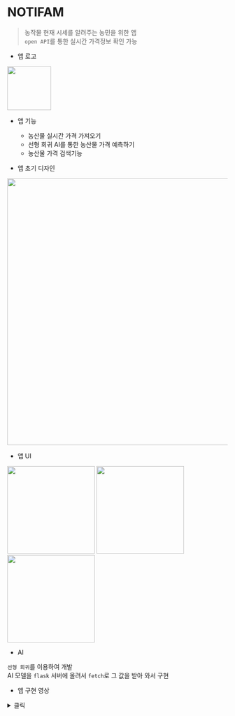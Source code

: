 # NOTIFAM
> 농작물 현재 시세를 알려주는 농민을 위한 앱  
> `open API`를 통한 실시간 가격정보 확인 가능

- 앱 로고

<img src="https://user-images.githubusercontent.com/45661217/142871412-80458671-41f2-45e4-9921-0cc09f3ecc9d.png" width="100px">

- 앱 기능
  - 농산물 실시간 가격 가져오기
  - 선형 회귀 AI를 통한 농산물 가격 예측하기
  - 농산물 가격 검색기능

- 앱 초기 디자인

<img src="https://user-images.githubusercontent.com/45661217/142872735-cbad986f-1d5e-446c-83b3-a1f52acc3aa7.png" width="610px">

- 앱 UI
<div>
<img src="https://user-images.githubusercontent.com/45661217/142871879-74c4a457-cd00-4f96-b25d-f6232e9577b0.png" width="200px">
<img src="https://user-images.githubusercontent.com/45661217/142872025-f2be695f-0666-4cee-ba04-ff38809621b5.png" width="200px">
<img src="https://user-images.githubusercontent.com/45661217/142872040-c52d7ad8-1891-4978-980c-84d687c4913d.png" width="200px">
<div/>
  
- AI

`선형 회귀`를 이용하여 개발  
AI 모델을 `flask` 서버에 올려서 `fetch`로 그 값을 받아 와서 구현
  
- 앱 구현 영상

<details>
  <summary>클릭</summary>
  <video src="https://user-images.githubusercontent.com/45661217/142947529-28e535af-abeb-424a-9a95-9e6ef33a543b.mp4"></video>
</details>
